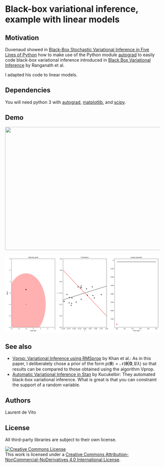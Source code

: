 # Black-box variational inference, example with linear models

## Motivation

Duvenaud showed in [Black-Box Stochastic Variational Inference in Five Lines of Python](https://www.cs.toronto.edu/~duvenaud/papers/blackbox.pdf) how to make use of the Python module [autograd](https://github.com/HIPS/autograd) to easily code black-box variational inference introduced in [Black Box Variational Inference](http://www.cs.columbia.edu/~blei/papers/RanganathGerrishBlei2014.pdf) by Ranganath et al.

I adapted his code to linear models.

## Dependencies
You will need python 3 with [autograd](https://github.com/HIPS/autograd), [matplotlib](https://matplotlib.org/), and [scipy](https://www.scipy.org/).

## Demo
<img src="https://media.giphy.com/media/wsWQoNTnap2RYwtVTP/giphy.gif" width="800" height="400" />

![Demo in 2D](https://github.com/ldv1/bbvi_linear_models/blob/master/demo.gif)

## See also
* [Vprop: Variational Inference using RMSprop](http://bayesiandeeplearning.org/2017/papers/50.pdf) by Khan et al.:
As in this paper, I deliberately chose a prior of the form $p(\boldsymbol{\theta})=\mathcal{N}(\boldsymbol{\theta}| \boldsymbol{0}, \boldsymbol{I}/\lambda)$ so that results can be compared to those obtained using the algorithm Vprop.
* [Automatic Variational Inference in Stan](http://www.stat.columbia.edu/~gelman/research/unpublished/bbvb.pdf) by Kucukelbir:
They automated black-box variational inference. What is great is that you can constraint the support of a random variable.  

## Authors
Laurent de Vito

## License
All third-party libraries are subject to their own license.

<a rel="license" href="http://creativecommons.org/licenses/by-nc-nd/4.0/"><img alt="Creative Commons License" style="border-width:0" src="https://i.creativecommons.org/l/by-nc-nd/4.0/88x31.png" /></a><br />This work is licensed under a <a rel="license" href="http://creativecommons.org/licenses/by-nc-nd/4.0/">Creative Commons Attribution-NonCommercial-NoDerivatives 4.0 International License</a>.
